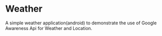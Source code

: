 # Weather
A simple weather application(android) to demonstrate the use of Google Awareness Api for Weather and Location.
